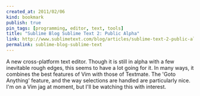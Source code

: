 ```yaml
---
created_at: 2011/02/06
kind: bookmark
publish: true
pin_tags: [programming, editor, text, tools]
title: "Sublime Blog Sublime Text 2: Public Alpha"
link: http://www.sublimetext.com/blog/articles/sublime-text-2-public-alpha
permalink: sublime-blog-sublime-text
---
```


A new cross-platform text editor. Though it is still in alpha with a few inevitable rough edges, this seems to have a lot going for it. In many ways, it combines the best features of Vim with those of Textmate. The 'Goto Anything' feature, and the way selections are handled are particularly nice. I'm on a Vim jag at moment, but I'll be watching this with interest.
